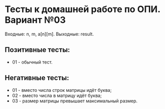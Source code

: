 # Тесты к домашней работе по ОПИ. Вариант №03

Входные: n, m, a[n][m].
Выходные: result.

## Позитивные тесты:
- 01 - обычный тест.

## Негативные тесты:
- 01 - вместо числа строк матрицы идёт буква;
- 02 - вместо числа в матрицу идёт буква;
- 03 - размер матрицы превышает максимальный размер.